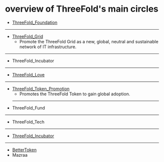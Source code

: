 # overview of ThreeFold's main circles

  - [ThreeFold_Foundation](https://github.com/threefoldfoundation/info_foundation/blob/master/docs/circles/ThreeFold_Foundation.md)
  ---
  - [ThreeFold_Grid](https://github.com/threefoldfoundation/info_foundation/blob/master/docs/circles/ThreeFold_Grid.md)
    - Promote the ThreeFold Grid as a new, global, neutral and sustainable network of IT infrastructure.
  ---
  - ThreeFold_Incubator
  ---
  - [ThreeFold_Love](https://github.com/threefoldfoundation/info_foundation/blob/master/docs/circles/ThreeFold_Love.md)
  ---
  - [ThreeFold_Token_Promotion](https://github.com/threefoldfoundation/info_foundation/blob/master/docs/circles/ThreeFold_Token_Promotion.md)
    - Promotes the ThreeFold Token to gain global adoption.
    ---
  - ThreeFold_Fund
  ---
  - ThreeFold_Tech
  ---
  - [ThreeFold_Incubator](https://github.com/threefoldfoundation/info_foundation/blob/master/docs/circles/ThreeFold_Incubator.md)
  ---
  - [BetterToken](https://github.com/threefoldfoundation/info_foundation/blob/master/docs/circles/BetterToken.md)
  - Mazraa
